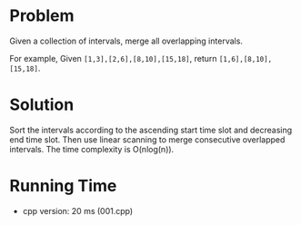 # Problem

Given a collection of intervals, merge all overlapping intervals.

For example,
Given ``[1,3],[2,6],[8,10],[15,18]``,
return ``[1,6],[8,10],[15,18]``.

# Solution

Sort the intervals according to the ascending start time slot and decreasing end time slot. Then use linear scanning to merge consecutive overlapped intervals. The time complexity is O(nlog(n)).

# Running Time

- cpp version: 20 ms (001.cpp)